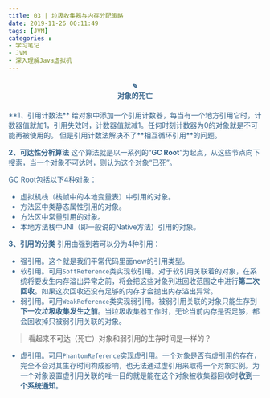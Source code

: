 ```yaml
---
title: 03 | 垃圾收集器与内存分配策略
date: 2019-11-26 00:11:49
tags: [JVM]
categories :
- 学习笔记
- JVM
- 深入理解Java虚拟机
---
```


<center> <h4><font color = "#36648B">✎</br>对象的死亡</center>
**1、引用计数法**
给对象中添加一个引用计数器，每当有一个地方引用它时，计数器值就加1，引用失效时，计数器值就减1。任何时刻计数器为0的对象就是不可能再被使用的。
但是引用计数法解决不了**相互循环引用**的问题。

**2、可达性分析算法**
这个算法就是以一系列的“**GC Root**”为起点，从这些节点向下搜索，当一个对象不可达时，则认为这个对象“已死”。

GC Root包括以下4种对象：
- 虚拟机栈（栈帧中的本地变量表）中引用的对象。
- 方法区中类静态属性引用的对象。
- 方法区中常量引用的对象。
- 本地方法栈中JNl（即一般说的Native方法）引用的对象。


**3、引用的分类**
引用由强到若可以分为4种引用：
- 强引用。这个就是我们平常代码里面new的引用类型。
- 软引用。可用`SoftReference`类实现软引用。对于软引用关联着的对象，在系统将要发生内存溢出异常之前，将会把这些对象列进回收范围之中进行**第二次回收**。如果这次回收还没有足够的内存才会抛出内存溢出异常。
- 弱引用。可用`WeakReference`类实现弱引用。被弱引用关联的对象只能生存到**下一次垃圾收集发生之前**。当垃圾收集器工作时，无论当前内存是否足够，都会回收掉只被弱引用关联的对象。
> 看起来不可达（死亡）对象和弱引用的生存时间是一样的？

-  虚引用。可用`PhantomReference`实现虚引用。一个对象是否有虚引用的存在，完全不会对其生存时间构成影响，也无法通过虚引用来取得一个对象实例。为一个对象设置虚引用关联的唯一目的就是能在这个对象被收集器回收时**收到一个系统通知**。